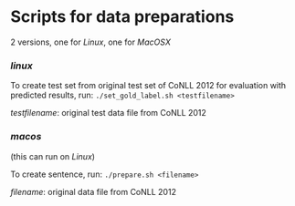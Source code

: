 # Scripts for data preparations

2 versions, one for *Linux*, one for *MacOSX*

### *linux*

To create test set from original test set of CoNLL 2012 for evaluation with predicted results, run:
```./set_gold_label.sh <testfilename>```

*testfilename*: original test data file from CoNLL 2012

### *macos* 
(this can run on *Linux*)

To create sentence, run:
```./prepare.sh <filename>```

*filename*: original data file from CoNLL 2012
